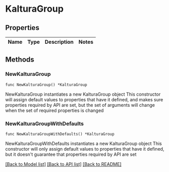 # KalturaGroup

## Properties

Name | Type | Description | Notes
------------ | ------------- | ------------- | -------------

## Methods

### NewKalturaGroup

`func NewKalturaGroup() *KalturaGroup`

NewKalturaGroup instantiates a new KalturaGroup object
This constructor will assign default values to properties that have it defined,
and makes sure properties required by API are set, but the set of arguments
will change when the set of required properties is changed

### NewKalturaGroupWithDefaults

`func NewKalturaGroupWithDefaults() *KalturaGroup`

NewKalturaGroupWithDefaults instantiates a new KalturaGroup object
This constructor will only assign default values to properties that have it defined,
but it doesn't guarantee that properties required by API are set


[[Back to Model list]](../README.md#documentation-for-models) [[Back to API list]](../README.md#documentation-for-api-endpoints) [[Back to README]](../README.md)


